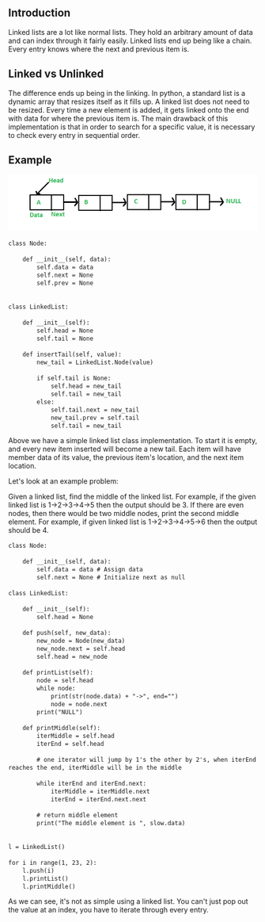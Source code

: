 ## Introduction

Linked lists are a lot like normal lists.  They hold an arbitrary amount of data and can index through it fairly easily.  Linked lists end up being like a chain.  Every entry knows where the next and previous item is.

## Linked vs Unlinked

The difference ends up being in the linking.  In python, a standard list is a dynamic array that resizes itself as it fills up.  A linked list does not need to be resized.  Every time a new element is added, it gets linked onto the end with data for where the previous item is.  The main drawback of this implementation is that in order to search for a specific value, it is necessary to check every entry in sequential order.

## Example

![Linked List](assets/Linkedlist.png)

```
class Node:

    def __init__(self, data):
        self.data = data  
        self.next = None  
        self.prev = None
                          
  
class LinkedList:

    def __init__(self):
        self.head = None
        self.tail = None
    
    def insertTail(self, value):
        new_tail = LinkedList.Node(value)

        if self.tail is None:
            self.head = new_tail
            self.tail = new_tail
        else:
            self.tail.next = new_tail
            new_tail.prev = self.tail
            self.tail = new_tail
```

Above we have a simple linked list class implementation.  To start it is empty, and every new item inserted will become a new tail.  Each item will have member data of its value, the previous item's location, and the next item location.

Let's look at an example problem:

Given a linked list, find the middle of the linked list. For example, if the given linked list is 1->2->3->4->5 then the output should be 3. 
If there are even nodes, then there would be two middle nodes, print the second middle element. For example, if given linked list is 1->2->3->4->5->6 then the output should be 4. 

```
class Node:

	def __init__(self, data):
		self.data = data # Assign data
		self.next = None # Initialize next as null

class LinkedList:

	def __init__(self):
		self.head = None

	def push(self, new_data):
		new_node = Node(new_data)
		new_node.next = self.head
		self.head = new_node

	def printList(self):
		node = self.head
		while node:
			print(str(node.data) + "->", end="")
			node = node.next
		print("NULL")

	def printMiddle(self):
		iterMiddle = self.head
		iterEnd = self.head

        # one iterator will jump by 1's the other by 2's, when iterEnd reaches the end, iterMiddle will be in the middle

		while iterEnd and iterEnd.next:
			iterMiddle = iterMiddle.next
			iterEnd = iterEnd.next.next
		
		# return middle element
		print("The middle element is ", slow.data)


l = LinkedList()

for i in range(1, 23, 2):
    l.push(i)
    l.printList()
    l.printMiddle()
```

As we can see, it's not as simple using a linked list.  You can't just pop out the value at an index, you have to iterate through every entry.  